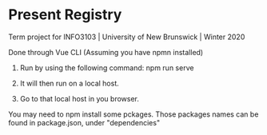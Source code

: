 # Present Registry
Term project for INFO3103
| University of New Brunswick | Winter 2020

Done through Vue CLI (Assuming you have npmn installed)

1. Run by using the following command: npm run serve

2. It will then run on a local host.

3. Go to that local host in you browser.

You may need to npm install some pckages. Those packages names can be found in package.json, under "dependencies"


